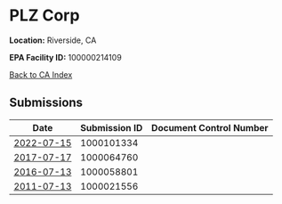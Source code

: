 # PLZ Corp

**Location:** Riverside, CA

**EPA Facility ID:** 100000214109

[Back to CA Index](../../index.md)

## Submissions

| Date | Submission ID | Document Control Number |
|------|--------------|-------------------------|
| [2022-07-15](submissions/1000101334.md) | 1000101334 |  |
| [2017-07-17](submissions/1000064760.md) | 1000064760 |  |
| [2016-07-13](submissions/1000058801.md) | 1000058801 |  |
| [2011-07-13](submissions/1000021556.md) | 1000021556 |  |
